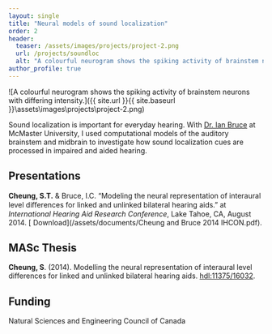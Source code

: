```yaml
---
layout: single
title: "Neural models of sound localization"
order: 2
header:
  teaser: /assets/images/projects/project-2.png
  url: /projects/soundloc
  alt: "A colourful neurogram shows the spiking activity of brainstem neurons with differing intensity."
author_profile: true
---
```


![A colourful neurogram shows the spiking activity of brainstem neurons with differing intensity.]({{ site.url }}{{ site.baseurl }}\assets\images\projects\project-2.png)

Sound localization is important for everyday hearing. With [Dr. Ian Bruce](http://www.ece.mcmaster.ca/~ibruce/) at McMaster University, I used computational models of the auditory brainstem and midbrain to investigate how sound localization cues are processed in impaired and aided hearing.

## Presentations
**Cheung, S.T.** & Bruce, I.C. “Modeling the neural representation of interaural level diﬀerences for linked and unlinked bilateral hearing aids.” at *International Hearing Aid Research Conference*, Lake Tahoe, CA, August 2014. [<i class="fas fa-download"></i> Download](/assets/documents/Cheung and Bruce 2014 IHCON.pdf).

## MASc Thesis
**Cheung, S**. (2014). Modelling the neural representation of interaural level differences for linked and unlinked bilateral hearing aids. [hdl:11375/16032](http://hdl.handle.net/11375/16032).

## Funding
Natural Sciences and Engineering Council of Canada

